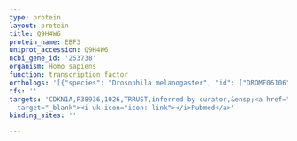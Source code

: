 ```yaml
---
type: protein
layout: protein
title: Q9H4W6
protein_name: EBF3
uniprot_accession: Q9H4W6
ncbi_gene_id: '253738'
organism: Homo sapiens
function: transcription factor
orthologs: '[{"species": "Drosophila melanogaster", "id": ["DROME06106"]}, {"species": "Mus musculus", "id": ["<a href=\"/protein/o08791\">O08791</a>"]}, {"species": "Rattus norvegicus", "id": ["D4A274"]}]'
tfs: ''
targets: 'CDKN1A,P38936,1026,TRRUST,inferred by curator,&ensp;<a href="https://www.ncbi.nlm.nih.gov/pubmed/?term=19934318%5Buid%5D+OR+29087512%5Buid%5D"
  target="_blank"><i uk-icon="icon: link"></i>Pubmed</a>'
binding_sites: ''

---
```

